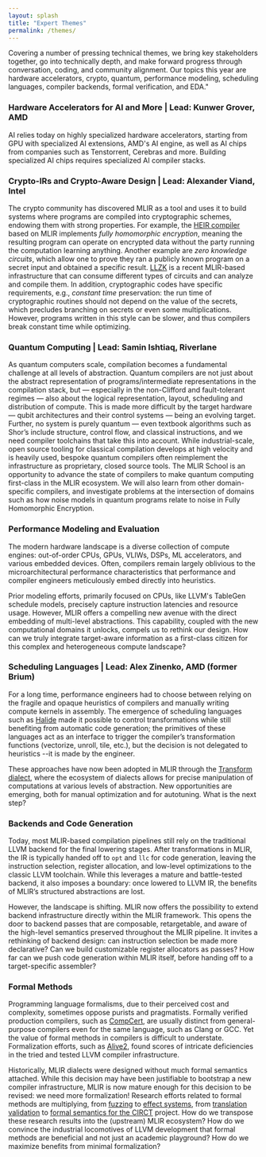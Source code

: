 ```yaml
---
layout: splash
title: "Expert Themes"
permalink: /themes/
---
```


Covering a number of pressing technical themes, we bring key stakeholders
together, go into technically depth, and make forward progress through
conversation, coding, and community alignment. Our topics this year are
hardware accelerators, crypto, quantum, performance modeling, scheduling
languages, compiler backends, formal verification, and EDA."

### Hardware Accelerators for AI and More | Lead: Kunwer Grover, AMD

AI relies today on highly specialized hardware accelerators, starting from GPU with specialized AI extensions,
AMD's AI engine, as well as AI chips from companies such as Tenstorrent, Cerebras and more. Building specialized AI chips requires specialized AI compiler stacks.

### Crypto-IRs and Crypto-Aware Design | Lead: Alexander Viand, Intel

The crypto community has discovered MLIR as a tool and uses it to build systems where programs are compiled into cryptographic schemes, endowing them with strong properties. For example, the [HEIR compiler](https://heir.dev/) based on MLIR implements *fully homomorphic encryption*, meaning the resulting program can operate on encrypted data without the party running the computation learning anything. Another example are *zero knowledge circuits*, which allow one to prove they ran a publicly known program on a secret input and obtained a specific result. [LLZK](https://veridise.github.io/llzk-lib/main/) is a recent MLIR-based infrastructure that can consume different types of circuits and can analyze and compile them. In addition, cryptographic codes have specific requirements, e.g., *constant time* preservation: the run time of cryptographic routines should not depend on the value of the secrets, which precludes branching on secrets or even some multiplications. However, programs written in this style can be slower, and thus compilers break constant time while optimizing.

### Quantum Computing | Lead: Samin Ishtiaq, Riverlane

As quantum computers scale, compilation becomes a fundamental challenge at all levels of abstraction. Quantum compilers are not just about the abstract representation of programs/intermediate representations in the compilation stack, but — especially in the non-Clifford and fault-tolerant regimes — also about the logical representation, layout, scheduling and distribution of compute. This is made more difficult by the target hardware — qubit architectures and their control systems — being an evolving target. 
Further, no system is purely quantum — even textbook algorithms such as Shor’s include structure, control flow, and classical instructions, and we need compiler toolchains that take this into account. While industrial-scale, open source tooling for classical compilation develops at high velocity and is heavily used, bespoke quantum compilers often reimplement the infrastructure as proprietary, closed source tools. 
The MLIR School is an opportunity to advance the state of compilers to make quantum computing first-class in the MLIR ecosystem. We will also learn from other domain-specific compilers, and investigate problems at the intersection of domains such as how noise models in quantum programs relate to noise in Fully Homomorphic Encryption.

### Performance Modeling and Evaluation

The modern hardware landscape is a diverse collection of compute engines: out-of-order CPUs, GPUs, VLIWs, DSPs, ML accelerators, and various embedded devices. Often, compilers remain largely oblivious to the microarchitectural performance characteristics that performance and compiler engineers meticulously embed directly into heuristics.

Prior modeling efforts, primarily focused on CPUs, like LLVM's TableGen schedule models, precisely capture instruction latencies and resource usage. However, MLIR offers a compelling new avenue with the direct embedding of multi-level abstractions. This capability, coupled with the new computational domains it unlocks, compels us to rethink our design. How can we truly integrate target-aware information as a first-class citizen for this complex and heterogeneous compute landscape?

### Scheduling Languages | Lead: Alex Zinenko, AMD (former Brium)

For a long time, performance engineers had to choose between relying on the fragile and opaque heuristics of compilers and manually writing compute kernels in assembly. The emergence of scheduling languages such as [Halide](https://halide-lang.org/) made it possible to control transformations while still benefiting from automatic code generation; the primitives of these languages act as an interface to trigger the compiler’s transformation functions (vectorize, unroll, tile, etc.), but the decision is not delegated to heuristics --it is made by the engineer.

These approaches have now been adopted in MLIR through the [Transform dialect](https://mlir.llvm.org/docs/Dialects/Transform/), where the ecosystem of dialects allows for precise manipulation of computations at various levels of abstraction. New opportunities are emerging, both for manual optimization and for autotuning. What is the next step?

### Backends and Code Generation

Today, most MLIR-based compilation pipelines still rely on the traditional LLVM backend for the final lowering stages. After transformations in MLIR, the IR is typically handed off to ```opt``` and ```llc``` for code generation, leaving the instruction selection, register allocation, and low-level optimizations to the classic LLVM toolchain. While this leverages a mature and battle-tested backend, it also imposes a boundary: once lowered to LLVM IR, the benefits of MLIR’s structured abstractions are lost.

However, the landscape is shifting. MLIR now offers the possibility to extend backend infrastructure directly within the MLIR framework. This opens the door to backend passes that are composable, retargetable, and aware of the high-level semantics preserved throughout the MLIR pipeline. It invites a rethinking of backend design: can instruction selection be made more declarative? Can we build customizable register allocators as passes? How far can we push code generation within MLIR itself, before handing off to a target-specific assembler?

### Formal Methods

Programming language formalisms, due to their perceived cost and complexity, sometimes oppose purists and pragmatists. Formally verified production compilers, such as [CompCert](https://compcert.org/), are usually distinct from general-purpose compilers even for the same language, such as Clang or GCC. Yet the value of formal methods in compilers is difficult to understate. Formalization efforts, such as [Alive2](https://github.com/AliveToolkit/alive2), found scores of intricate deficiencies in the tried and tested LLVM compiler infrastructure.

Historically, MLIR dialects were designed without much formal semantics attached. While this decision may have been justifiable to bootstrap a new compiler infrastructure, MLIR is now mature enough for this decision to be revised: we need more formalization! Research efforts related to formal methods are multiplying, from [fuzzing](https://dl.acm.org/doi/abs/10.1145/3650212.3680360) to [effect systems](https://dl.acm.org/doi/abs/10.1145/3597926.3605239), from [translation validation](http://www.worldscientific.com/doi/abs/10.1142/S021819402450030X) to [formal semantics for the CIRCT](https://arxiv.org/abs/2404.18756) project. How do we transpose these research results into the (upstream) MLIR ecosystem? How do we convince the industrial locomotives of LLVM development that formal methods are beneficial and not just an academic playground? How do we maximize benefits from minimal formalization?
